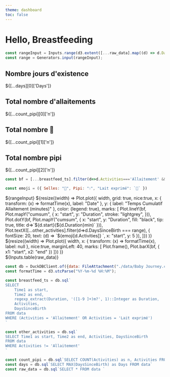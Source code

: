 ```yaml
---
theme: dashboard
toc: false
---
```



<h1>Hello, Breastfeeding</h1>

```js
const rangeInput = Inputs.range(d3.extent([...raw_data].map((d) => d.DaysSinceBirth)), {label: "Day:", step: 1});
const range = Generators.input(rangeInput);
```

<div class="grid grid-cols-4">
  <div class="card">
    <h2>Nombre jours d'existence</h2>
    <span class="big">${[...days][0]['Days']}</span>
  </div>
  <div class="card">
    <h2>Total nombre d'allaitements</h2>
    <span class="big">${[...count_pipi][0]['n']}</span>
  </div>
  <div class="card">
    <h2>Total nombre 💩</h2>
    <span class="big">${[...count_pipi][1]['n']}</span>
  </div>
  <div class="card">
    <h2>Total nombre pipi</h2>
    <span class="big">${[...count_pipi][2]['n']}</span>
  </div>
</div>

```js
const bf = [...breastfeed_ts].filter(d=>d.Activities==='Allaitement' && d.DaysSinceBirth === range)
```
```js
const emoji = ({ Selles: "💩", Pipi: "💧", "Lait exprimé": `💉` })
```

<div class="grid grid-cols-1">
  <div class="card">
    ${rangeInput}
    ${resize((width) => Plot.plot({ 
    width,
    grid: true,
    nice:true,
    x: { transform: (x) => formatTime(x), label: "Date"  },
    y: { label: "Temps Cumulatif Allaitement (minutes)"  },
    color: {legend: true},
    marks: [
        Plot.lineY(bf, Plot.mapY("cumsum", {
            x: "start", y: "Duration", stroke: "lightgrey", 
            })),
        Plot.dotY(bf, Plot.mapY("cumsum", {
            x: "start", y: "Duration", fill: "black", tip: true, title: d=>`${d.start}(${d.Duration}min)`
            })),
        Plot.textX([...other_activities].filter(d=>d.DaysSinceBirth === range), {
            fontSize: 20,
            text: (d) => `${emoji[d.Activities]} `,
            x: "start",
            y: 5
        }),
        ]})
    )}
    ${resize((width) => Plot.plot({ 
            width,
            x: { transform: (x) => formatTime(x), label: null  },
            nice:true,
            marginLeft: 40,
            marks: [
                Plot.frame(),
                Plot.barX(bf, {
                    x1: "start", x2: "end"
                })
            ]})
        )}
    </div>
</div>
<div class="card" style="padding: 0;">
        ${Inputs.table(raw_data)}
</div>


<!-- APPENDIX -->

```js
const db = DuckDBClient.of({data: FileAttachment("./data/Baby Journey.csv")});
const formatTime = d3.utcParse("%Y-%m-%d %H:%M");
```

```js
const breastfeed_ts = db.sql`
SELECT 
    Time1 as start, 
    Time2 as end,
    regexp_extract(Duration, '([1-9 ]+)m?', 1)::Integer as Duration,
    Activities,
    DaysSinceBirth
FROM data 
WHERE (Activities = 'Allaitement' OR Activities = 'Lait exprimé')
`
```

```js
const other_activities = db.sql`
SELECT Time1 as start, Time2 as end, Activities, DaysSinceBirth
FROM data 
WHERE Activities != 'Allaitement'
`
```

```js
const count_pipi = db.sql`SELECT COUNT(Activities) as n, Activities FROM data GROUP BY Activities`
const days = db.sql`SELECT MAX(DaysSinceBirth) as Days FROM data`
const raw_data = db.sql`SELECT * FROM data `
```


